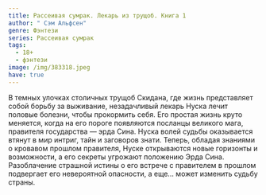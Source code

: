 ```yaml
---
title: Рассеивая сумрак. Лекарь из трущоб. Книга 1
author: " Сэм Альфсен"
genre: Фэнтези
series: Рассеивая сумрак
tags:
  - 18+
  - фэнтези
image: /img/383318.jpeg
have: true
---
```

В темных улочках столичных трущоб Скидана, где жизнь представляет собой борьбу за выживание, незадачливый лекарь Нуска лечит половые болезни, чтобы прокормить себя. Его простая жизнь круто меняется, когда на его пороге появляются посланцы великого мага, правителя государства — эрда Сина. Нуска волей судьбы оказывается втянут в мир интриг, тайн и заговоров знати. Теперь, обладая знаниями о кровавом прошлом правителя, Нуске открываются новые горизонты и возможности, а его секреты угрожают положению Эрда Сина. Разоблачение страшной истины о его встрече с правителем в прошлом подвергает его невероятной опасности, а еще… может изменить судьбу страны.